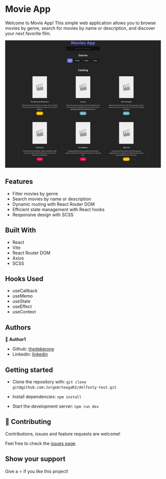 # Movie App

Welcome to Movie App! This simple web application allows you to browse movies by genre, search for movies by name or description, and discover your next favorite film.

![screenshot](images/movie-app-ss.jpg)

## Features

- Filter movies by genre
- Search movies by name or description
- Dynamic routing with React Router DOM
- Efficient state management with React hooks
- Responsive design with SCSS

## Built With

- React
- Vite
- React Router DOM
- Axios
- SCSS

## Hooks Used

- useCallback
- useMemo
- useState
- useEffect
- useContext

## Authors

👤 **Author1**

- Github: [thedekerone](https://github.com/JorgeArteagaR3)
- Linkedin: [linkedin](https://www.linkedin.com/in/jorgeaaranibar/)

## Getting started

- Clone the repository with:
  `git clone git@github.com:JorgeArteagaR3/delfosty-test.git`

- Install dependencies: `npm install`

- Start the development server: `npm run dev`

## 🤝 Contributing

Contributions, issues and feature requests are welcome!

Feel free to check the [issues page](issues/).

## Show your support

Give a ⭐️ if you like this project!
